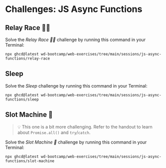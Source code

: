 # Challenges: JS Async Functions

## Relay Race 🏃‍♀️

Solve the _Relay Race 🏃‍♀️_ challenge by running this command in your Terminal:

```
npx ghcd@latest wd-bootcamp/web-exercises/tree/main/sessions/js-async-functions/relay-race
```

## Sleep

Solve the _Sleep_ challenge by running this command in your Terminal:

```
npx ghcd@latest wd-bootcamp/web-exercises/tree/main/sessions/js-async-functions/sleep
```

## Slot Machine 🎰

> 💡 This one is a bit more challenging. Refer to the handout to learn about `Promise.all()` and
> `try`/`catch`.

Solve the _Slot Machine 🎰_ challenge by running this command in your Terminal:

```
npx ghcd@latest wd-bootcamp/web-exercises/tree/main/sessions/js-async-functions/slot-machine
```
